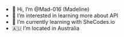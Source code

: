 - 👋 Hi, I’m @Mad-016 (Madeline)
- 👀 I’m interested in learning more about API
- 🌱 I’m currently learning with SheCodes.io
- 🇦🇺 I’m located in Australia


<!---
Mad-016/Mad-016 is a ✨ special ✨ repository because its `README.md` (this file) appears on your GitHub profile.
You can click the Preview link to take a look at your changes.
--->
